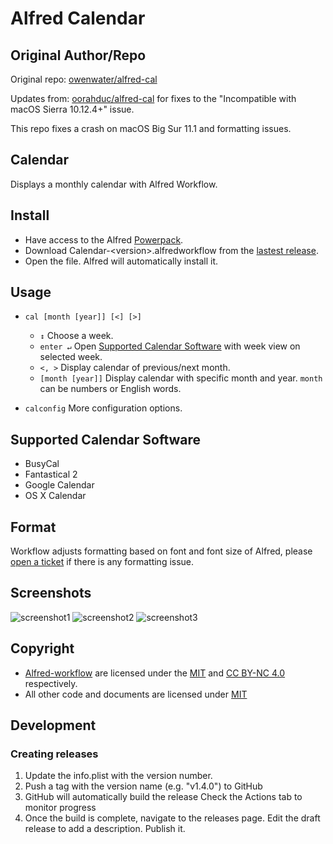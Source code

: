 # Alfred Calendar

## Original Author/Repo
Original repo: [owenwater/alfred-cal](https://github.com/owenwater/alfred-cal)

Updates from: [oorahduc/alfred-cal](https://github.com/oorahduc/alfred-cal) for fixes to the "Incompatible with macOS Sierra 10.12.4+" issue.

This repo fixes a crash on macOS Big Sur 11.1 and formatting issues.

## Calendar

Displays a monthly calendar with Alfred Workflow.

## Install
- Have access to the Alfred [Powerpack](http://www.alfredapp.com/powerpack/).
- Download Calendar-&lt;version&gt;.alfredworkflow from  the [lastest release](https://github.com/cleobis/alfred-cal/releases/latest).
- Open the file. Alfred will automatically install it.

## Usage
- `cal [month [year]] [<] [>]`
	- `↕` Choose a week.
	- `enter ↵` Open [Supported Calendar Software](#support) with week view on selected week.
	- `<, >` Display calendar of previous/next month.
	- `[month [year]]` Display calendar with specific month and year. `month` can be numbers or English words.

- `calconfig` More configuration options.

<a name="support"></a>
## Supported Calendar Software
- BusyCal
- Fantastical 2
- Google Calendar
- OS X Calendar

## Format
Workflow adjusts formatting based on font and font size of Alfred, please [open a ticket](https://github.com/owenwater/alfred-cal/issues/new) if there is any formatting issue.


## Screenshots
![screenshot1](screenshots/screenshot1.png?raw=true)
![screenshot2](screenshots/screenshot2.png?raw=true)
![screenshot3](screenshots/screenshot3.png?raw=true)

## Copyright
- [Alfred-workflow](https://github.com/deanishe/alfred-workflow) are licensed under the [MIT](http://opensource.org/licenses/MIT) and [CC BY-NC 4.0](https://creativecommons.org/licenses/by-nc/4.0/legalcode) respectively.
- All other code and documents are licensed under [MIT](http://opensource.org/licenses/MIT)

## Development
### Creating releases
1. Update the info.plist with the version number.
2. Push a tag with the version name (e.g. "v1.4.0") to GitHub
3. GitHub will automatically build the release Check the Actions tab to monitor progress
4. Once the build is complete, navigate to the releases page. Edit the draft release to add a description. Publish it.

